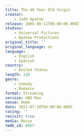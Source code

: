 ```yaml
---
title: The 40 Year Old Virgin
creator:
    - Judd Apatow
release: 2005-08-11T00:00:00.000Z
studios:
    - Universal Pictures
    - Apatow Productions
original_title: ''
original_language: en
language:
    - English
    - Spanish
country:
    - United States
length: 116
genre:
    - Comedy
    - Romance
format: Streaming
service: HBO Max
venue: Home
date: 2021-07-10T04:00:00.000Z
rating: ''
revisit: true
media: Movie
tmdb_id: 6957
---
```

